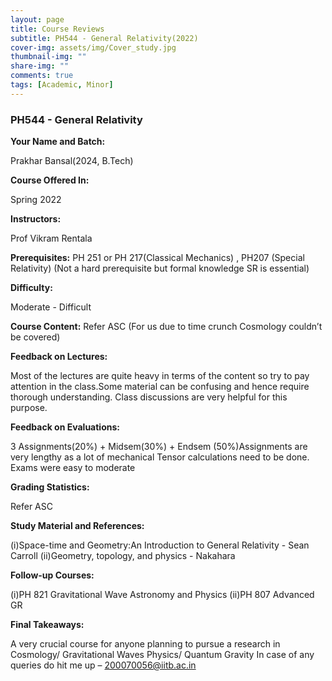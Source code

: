 ```yaml
---
layout: page
title: Course Reviews
subtitle: PH544 - General Relativity(2022)
cover-img: assets/img/Cover_study.jpg
thumbnail-img: ""
share-img: ""
comments: true
tags: [Academic, Minor]
---
```


### PH544 - General Relativity

**Your Name and Batch:**

Prakhar Bansal(2024, B.Tech)

**Course Offered In:** 

Spring 2022

**Instructors:** 

Prof Vikram Rentala

**Prerequisites:** 
PH 251 or PH 217(Classical Mechanics) , PH207 (Special Relativity) (Not a hard prerequisite but formal
knowledge SR is essential)

**Difficulty:** 

Moderate - Difficult

**Course Content:** 
Refer ASC (For us due to time crunch Cosmology couldn’t be covered)

**Feedback on Lectures:** 

Most of the lectures are quite heavy in terms of the content so try to pay attention in the class.Some material can be confusing and hence require thorough understanding. Class discussions are very helpful for this purpose.

**Feedback on Evaluations:** 

3 Assignments(20%) + Midsem(30%) + Endsem (50%)Assignments are very lengthy as a lot of mechanical Tensor calculations need to be done. Exams were easy to moderate

**Grading Statistics:** 

Refer ASC

**Study Material and References:** 

(i)Space-time and Geometry:An Introduction to General Relativity - Sean Carroll
(ii)Geometry, topology, and physics - Nakahara

**Follow-up Courses:** 

(i)PH 821 Gravitational Wave Astronomy and Physics (ii)PH 807 Advanced GR

**Final Takeaways:** 

A very crucial course for anyone planning to pursue a research in Cosmology/ Gravitational Waves
Physics/ Quantum Gravity
In case of any queries do hit me up – 200070056@iitb.ac.in